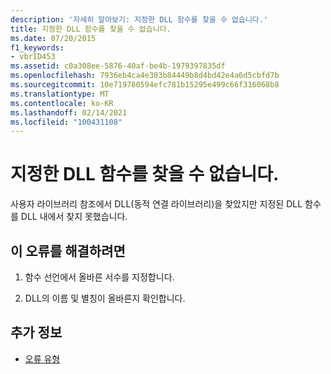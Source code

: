 ```yaml
---
description: '자세히 알아보기: 지정한 DLL 함수를 찾을 수 없습니다.'
title: 지정한 DLL 함수를 찾을 수 없습니다.
ms.date: 07/20/2015
f1_keywords:
- vbrID453
ms.assetid: c0a308ee-5876-40af-be4b-1979397835df
ms.openlocfilehash: 7936eb4ca4e383b84449b8d4bd42e4a6d5cbfd7b
ms.sourcegitcommit: 10e719780594efc781b15295e499c66f316068b8
ms.translationtype: MT
ms.contentlocale: ko-KR
ms.lasthandoff: 02/14/2021
ms.locfileid: "100431108"
---
```

# <a name="specified-dll-function-not-found"></a>지정한 DLL 함수를 찾을 수 없습니다.

사용자 라이브러리 참조에서 DLL(동적 연결 라이브러리)을 찾았지만 지정된 DLL 함수를 DLL 내에서 찾지 못했습니다.  
  
## <a name="to-correct-this-error"></a>이 오류를 해결하려면  
  
1. 함수 선언에서 올바른 서수를 지정합니다.  
  
2. DLL의 이름 및 별칭이 올바른지 확인합니다.  
  
## <a name="see-also"></a>추가 정보

- [오류 유형](../programming-guide/language-features/error-types.md)
